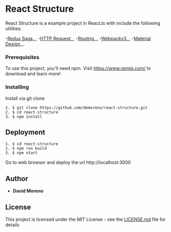 # React Structure

React Structure is a example project in ReactJs with include the following utilities:

-[Redux Saga](https://github.com/redux-saga/redux-saga)__
-[HTTP Request](https://github.com/axios/axios)__
-[Routing](https://github.com/ReactTraining/react-router)__
-[Webpackv3](https://webpack.js.org/)__
-[Material Design](http://www.material-ui.com/)__

### Prerequisites

To use this project, you'll need npm. Visit https://www.npmjs.com/ to download and learn more!

### Installing

Install via git clone

```
1. $ git clone https://github.com/demoreno/react-structure.git
2. $ cd react-structure
3. $ npm install
```




## Deployment

```
1. $ cd react-structure
2. $ npm run build
3. $ npm start
```

Go to web browser and deploy the url http://localhost:3000
 
## Author

* **David Moreno**

## License

This project is licensed under the MIT License - see the [LICENSE.md](LICENSE.md) file for details